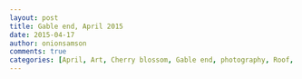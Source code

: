 ```yaml
---
layout: post
title: Gable end, April 2015
date: 2015-04-17
author: onionsamson
comments: true
categories: [April, Art, Cherry blossom, Gable end, photography, Roof, Sky, Spring]
---
```

<div class="
          image-block-outer-wrapper
          layout-caption-below
          design-layout-inline
          
          
          
        ">

      

      
        <figure class="
              sqs-block-image-figure
              intrinsic
            " style="max-width:2448px;">
          
        
        

        
          
            
          <div style="padding-bottom:133.33332824707%;" class="
                image-block-wrapper
                
          
        
                has-aspect-ratio
              ">
            <img src="http://onionsamson.files.wordpress.com/2015/04/30069-image.jpg" alt="image.jpg" /><img class="thumb-image" alt="image.jpg" />
          </div>
        
          
        

        
      
        </figure>
      

    </div>
